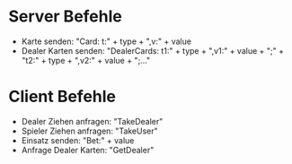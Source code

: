 # Server Befehle 
- Karte senden: "Card: t:" + type + ",v:" + value
- Dealer Karten senden: "DealerCards: t1:" + type + ",v1:" + value + ";" +
                                      "t2:" + type + ",v2:" + value + ";..."

# Client Befehle
- Dealer Ziehen anfragen: "TakeDealer"
- Spieler Ziehen anfragen: "TakeUser"
- Einsatz senden: "Bet:" + value
- Anfrage Dealer Karten: "GetDealer"
